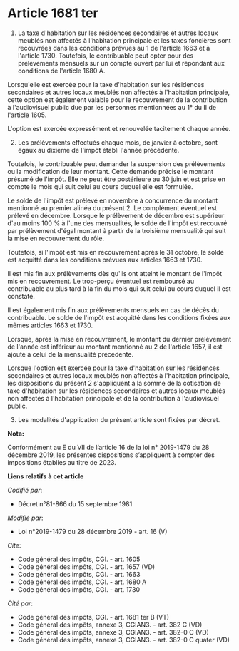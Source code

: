 # Article 1681 ter

1. La taxe d'habitation sur les résidences secondaires et autres locaux meublés non affectés à l'habitation principale et les
taxes foncières sont recouvrées dans les conditions prévues au 1 de l'article 1663 et à l'article 1730. Toutefois, le
contribuable peut opter pour des prélèvements mensuels sur un compte ouvert par lui et répondant aux conditions de l'article
1680 A.

Lorsqu'elle est exercée pour la taxe d'habitation sur les résidences secondaires et autres locaux meublés non affectés à
l'habitation principale, cette option est également valable pour le recouvrement de la contribution à l'audiovisuel public
due par les personnes mentionnées au 1° du II de l'article 1605.

L'option est exercée expressément et renouvelée tacitement chaque année.

2. Les prélèvements effectués chaque mois, de janvier à octobre, sont égaux au dixième de l'impôt établi l'année précédente.

Toutefois, le contribuable peut demander la suspension des prélèvements ou la modification de leur montant. Cette demande
précise le montant présumé de l'impôt. Elle ne peut être postérieure au 30 juin et est prise en compte le mois qui suit celui
au cours duquel elle est formulée.

Le solde de l'impôt est prélevé en novembre à concurrence du montant mentionné au premier alinéa du présent 2. Le complément
éventuel est prélevé en décembre. Lorsque le prélèvement de décembre est supérieur d'au moins 100 % à l'une des mensualités,
le solde de l'impôt est recouvré par prélèvement d'égal montant à partir de la troisième mensualité qui suit la mise en
recouvrement du rôle.

Toutefois, si l'impôt est mis en recouvrement après le 31 octobre, le solde est acquitté dans les conditions prévues aux
articles 1663 et 1730.

Il est mis fin aux prélèvements dès qu'ils ont atteint le montant de l'impôt mis en recouvrement. Le trop-perçu éventuel est
remboursé au contribuable au plus tard à la fin du mois qui suit celui au cours duquel il est constaté.

Il est également mis fin aux prélèvements mensuels en cas de décès du contribuable. Le solde de l'impôt est acquitté dans les
conditions fixées aux mêmes articles 1663 et 1730.

Lorsque, après la mise en recouvrement, le montant du dernier prélèvement de l'année est inférieur au montant mentionné au 2
de l'article 1657, il est ajouté à celui de la mensualité précédente.

Lorsque l'option est exercée pour la taxe d'habitation sur les résidences secondaires et autres locaux meublés non affectés à
l'habitation principale, les dispositions du présent 2 s'appliquent à la somme de la cotisation de taxe d'habitation sur les
résidences secondaires et autres locaux meublés non affectés à l'habitation principale et de la contribution à l'audiovisuel
public.

3. Les modalités d'application du présent article sont fixées par décret.

**Nota:**

Conformément au E du VII de l’article 16 de la loi n° 2019-1479 du 28 décembre 2019, les présentes dispositions s’appliquent
à compter des impositions établies au titre de 2023.

**Liens relatifs à cet article**

_Codifié par_:

  - Décret n°81-866 du 15 septembre 1981

_Modifié par_:

  - Loi n°2019-1479 du 28 décembre 2019 - art. 16 (V)

_Cite_:

  - Code général des impôts, CGI. - art. 1605
  - Code général des impôts, CGI. - art. 1657 (VD)
  - Code général des impôts, CGI. - art. 1663
  - Code général des impôts, CGI. - art. 1680 A
  - Code général des impôts, CGI. - art. 1730

_Cité par_:

  - Code général des impôts, CGI. - art. 1681 ter B (VT)
  - Code général des impôts, annexe 3, CGIAN3. - art. 382 C (VD)
  - Code général des impôts, annexe 3, CGIAN3. - art. 382-0 C (VD)
  - Code général des impôts, annexe 3, CGIAN3. - art. 382-0 C quater (VD)
